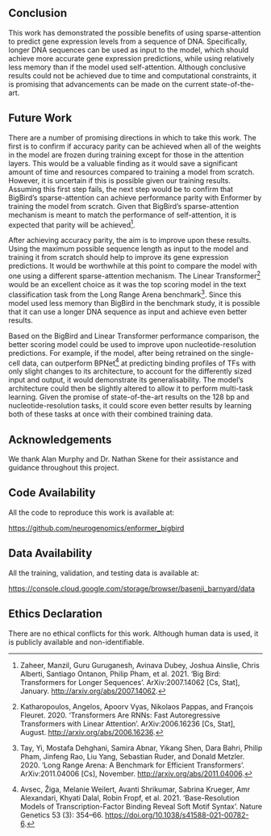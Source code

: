 ## Conclusion

This work has demonstrated the possible benefits of using sparse-attention to predict gene expression levels from a sequence of DNA. Specifically, longer DNA sequences can be used as input to the model, which should achieve more accurate gene expression predictions, while using relatively less memory than if the model used self-attention. Although conclusive results could not be achieved due to time and computational constraints, it is promising that advancements can be made on the current state-of-the-art.

## Future Work

There are a number of promising directions in which to take this work. The first is to confirm if accuracy parity can be achieved when all of the weights in the model are frozen during training except for those in the attention layers. This would be a valuable finding as it would save a significant amount of time and resources compared to training a model from scratch. However, it is uncertain if this is possible given our training results. Assuming this first step fails, the next step would be to confirm that BigBird’s sparse-attention can achieve performance parity with Enformer by training the model from scratch. Given that BigBird’s sparse-attention mechanism is meant to match the performance of self-attention, it is expected that parity will be achieved[^1].

After achieving accuracy parity, the aim is to improve upon these results. Using the maximum possible sequence length as input to the model and training it from scratch should help to improve its gene expression predictions. It would be worthwhile at this point to compare the model with one using a different sparse-attention mechanism. The Linear Transformer[^2] would be an excellent choice as it was the top scoring model in the text classification task from the Long Range Arena benchmark[^3]. Since this model used less memory than BigBird in the benchmark study, it is possible that it can use a longer DNA sequence as input and achieve even better results.

Based on the BigBird and Linear Transformer performance comparison, the better scoring model could be used to improve upon nucleotide-resolution predictions. For example, if the model, after being retrained on the single-cell data, can outperform BPNet[^4] at predicting binding profiles of TFs with only slight changes to its architecture, to account for the differently sized input and output, it would demonstrate its generalisability. The model’s architecture could then be slightly altered to allow it to perform multi-task learning. Given the promise of state-of-the-art results on the 128 bp and nucleotide-resolution tasks, it could score even better results by learning both of these tasks at once with their combined training data.

## Acknowledgements

We thank Alan Murphy and Dr. Nathan Skene for their assistance and guidance throughout this project.

## Code Availability

All the code to reproduce this work is available at:

<a href=https://github.com/neurogenomics/enformer_bigbird>https://github.com/neurogenomics/enformer_bigbird</a>

## Data Availability

All the training, validation, and testing data is available at:

<a href=https://console.cloud.google.com/storage/browser/basenji_barnyard/data>https://console.cloud.google.com/storage/browser/basenji_barnyard/data</a>

## Ethics Declaration

There are no ethical conflicts for this work. Although human data is used, it is publicly available and non-identifiable.

[^1]: Zaheer, Manzil, Guru Guruganesh, Avinava Dubey, Joshua Ainslie, Chris Alberti, Santiago Ontanon, Philip Pham, et al. 2021. ‘Big Bird: Transformers for Longer Sequences’. ArXiv:2007.14062 [Cs, Stat], January. <a href=http://arxiv.org/abs/2007.14062>http://arxiv.org/abs/2007.14062</a>.
[^2]: Katharopoulos, Angelos, Apoorv Vyas, Nikolaos Pappas, and François Fleuret. 2020. ‘Transformers Are RNNs: Fast Autoregressive Transformers with Linear Attention’. ArXiv:2006.16236 [Cs, Stat], August. <a href=http://arxiv.org/abs/2006.16236>http://arxiv.org/abs/2006.16236</a>.
[^3]: Tay, Yi, Mostafa Dehghani, Samira Abnar, Yikang Shen, Dara Bahri, Philip Pham, Jinfeng Rao, Liu Yang, Sebastian Ruder, and Donald Metzler. 2020. ‘Long Range Arena: A Benchmark for Efficient Transformers’. ArXiv:2011.04006 [Cs], November. <a href=http://arxiv.org/abs/2011.04006>http://arxiv.org/abs/2011.04006</a>.
[^4]: Avsec, Žiga, Melanie Weilert, Avanti Shrikumar, Sabrina Krueger, Amr Alexandari, Khyati Dalal, Robin Fropf, et al. 2021. ‘Base-Resolution Models of Transcription-Factor Binding Reveal Soft Motif Syntax’. Nature Genetics 53 (3): 354–66. <a href=https://doi.org/10.1038/s41588-021-00782-6>https://doi.org/10.1038/s41588-021-00782-6</a>.
